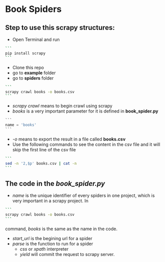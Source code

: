 # Book Spiders

## Step to use this scrapy structures:

- Open Terminal and run

```bash
​```
pip install scrapy
​```
```

- Clone this repo
- go to **example** folder
- go to **spiders** folder

```bash
​```
scrapy crawl books -o books.csv 
​```
```

- *scrapy crawl* means to begin crawl using scrapy
- *books* is a very important parameter for it is defined in **book_spider.py**

```python
​```
name = 'books' 
​```
```

- *-o* means to export the result in a file called **books.csv**
- Use the following commands to see the content in the csv file and it will skip the first line of the csv file

```bash
​```
sed -n '2,$p' books.csv | cat -n
​```
```

## The code in the *book_spider.py*

- *name* is the unique identifier of every spiders in one project, which is very important in a scrapy project. In

```bash
​```
scrapy crawl books -o books.csv
​```
```

command, *books* is the same as the name in the code.

- *start_url* is the begining url for a spider
- *parse* is the function to run for a spider
  - *css* or *xpath* interpreter
  - *yield* will commit the request to scrapy server.